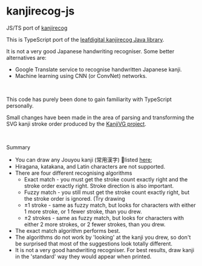# kanjirecog-js
JS/TS  port of [kanjirecog](http://live.leafdigital.com/kanji/)

This is TypeScript port of the [leafdigital kanjirecog Java library](https://github.com/quen/kanjirecog). 



It is not a very good Japanese handwriting recogniser. Some better alternatives are:
* Google Translate service to recognise handwritten Japanese kanji.
* Machine learning using CNN (or ConvNet) networks.

<br/>

This code has purely been done to gain familiarity with TypeScript personally.

Small changes have been made in the area of parsing and transforming the SVG kanji stroke order produced by the [KanjiVG project](http://kanjivg.tagaini.net/).

<br/>

Summary
* You can draw any Jouyou kanji (常用漢字) listed [here](http://nihongo.monash.edu/jouyoukanji.html);
* Hiragana, katakana, and Latin characters are not supported.
* There are four different recognising algorithms
  * Exact match - you must get the stroke count exactly right and the stroke order exactly right. Stroke direction is also important.
  * Fuzzy match - you still must get the stroke count exactly right, but the stroke order is ignored. (Try drawing
  * ±1 stroke - same as fuzzy match, but looks for characters with either 1 more stroke, or 1 fewer stroke, than you drew.
  * ±2 strokes - same as fuzzy match, but looks for characters with either 2 more strokes, or 2 fewer strokes, than you drew.
* The exact match algorithm performs best.
* The algorithms do not work by 'looking' at the kanji you drew, so don't be surprised that most of the suggestions look totally different.
* It is not a very good handwriting recogniser. For best results, draw kanji in the 'standard' way they would appear when printed.